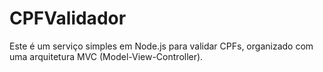 # CPFValidador
Este é um serviço simples em Node.js para validar CPFs, organizado com uma arquitetura MVC (Model-View-Controller).
